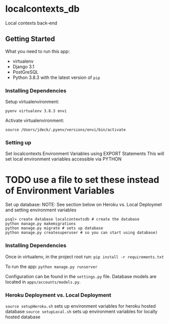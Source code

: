 # localcontexts_db
Local contexts back-end

## Getting Started
What you need to run this app:
- virtualenv
- Django 3.1
- PostGreSQL
- Python 3.8.3 with the latest version of `pip`

### Installing Dependencies
Setup virtualenvironment:
```
pyenv virtualenv 3.8.3 envi
```

Activate virtualenvironment:
```
source /Users/jdeck/.pyenv/versions/envi/bin/activate
```

### Setting up
Set localcontexts Environment Variables using EXPORT Statements
This will set local environment variables accessible via PYTHON
# TODO use a file to set these instead of Environment Variables


Set up database:
NOTE: See section below on Heroku vs. Local Deploymet and setting environment variables
```
psql> create database localcontextsdb # create the database
python manage.py makemigrations
python manage.py migrate # sets up database
python manage.py createsuperuser # so you can start using database)
```

### Installing Dependencies
Once in virtualenv, in the project root run:
```pip install -r requirements.txt```

To run the app:
```python manage.py runserver```

Configuration can be found in the `settings.py` file.
Database models are located in `apps/accounts/models.py`.

### Heroku Deployment vs. Local Deployment
```source setupHeroku.sh``` sets up environment variables for heroku hosted database
```source setupLocal.sh``` sets up environment variables for locally hosted database


